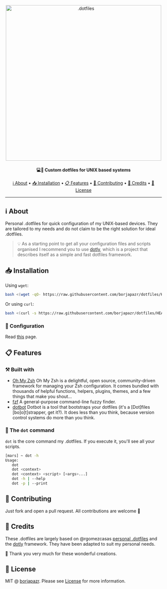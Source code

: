 <div align="center">
 <img
  width="500"
 alt=".dotfiles"
 src="https://i.imgur.com/SzBeVhB.png">
<br>
<h4>
  💻🚀 Custom dotfiles for UNIX based systems
</h4>

<a href="#ℹ️-about">ℹ️ About</a> •
<a href="#-installation">📥 Installation</a> •
<a href="#-features">📋 Features</a> •
<a href="#-contributing">👥 Contributing</a> •
<a href="#-credits">🎯 Credits</a> •
<a href="#-license">🚩 License</a>

</div>

---

## ℹ️ About

Personal .dotfiles for quick configuration of my UNIX-based devices. They are tailored to my needs and do not claim to be the right solution for ideal .dotfiles.

> 💡 As a starting point to get all your configuration files and scripts organised I recommend you to use [dotly](https://github.com/CodelyTV/dotly), which is a project that describes itself as a simple and fast dotfiles framework.

## 📥 Installation

Using `wget`:

```bash
bash <(wget -qO- https://raw.githubusercontent.com/borjapazr/dotfiles/HEAD/installer)
```

Or using `curl`:

```bash
bash <(curl -s https://raw.githubusercontent.com/borjapazr/dotfiles/HEAD/installer)
```

### 🧸 Configuration

Read [this](doc/installation-guide.md) page.

## 📋 Features

### ⚒️ Built with

- [Oh My Zsh](https://ohmyz.sh/) Oh My Zsh is a delightful, open source, community-driven framework for managing your Zsh configuration. It comes bundled with thousands of helpful functions, helpers, plugins, themes, and a few things that make you shout...
- [fzf](https://github.com/junegunn/fzf) A general-purpose command-line fuzzy finder.
- [dotbot](https://github.com/anishathalye/dotbot) Dotbot is a tool that bootstraps your dotfiles (it's a [Dot]files [bo]o[t]strapper, get it?). It does less than you think, because version control systems do more than you think.

### 🌚 The `dot` command

`dot` is the core command my .dotfiles. If you execute it, you'll see all your scripts.

```bash
[mars] ~ dot -h
Usage:
   dot
   dot <context>
   dot <context> <script> [<args>...]
   dot -h | --help
   dot -p | --print
```

## 👥 Contributing

Just fork and open a pull request. All contributions are welcome 🤗

## 🎯 Credits

These .dotfiles are largely based on @rgomezcasas [personal .dotfiles](https://github.com/rgomezcasas/dotfiles) and the [dotly](https://github.com/CodelyTV/dotly) framework. They have been adapted to suit my personal needs.

🙏 Thank you very much for these wonderful creations.

## 🚩 License

MIT @ [borjapazr](https://me.marsmachine.space). Please see [License](LICENSE) for more information.
